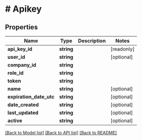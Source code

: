 # # Apikey

## Properties

Name | Type | Description | Notes
------------ | ------------- | ------------- | -------------
**api_key_id** | **string** |  | [readonly]
**user_id** | **string** |  | [optional]
**company_id** | **string** |  |
**role_id** | **string** |  |
**token** | **string** |  |
**name** | **string** |  | [optional]
**expiration_date_utc** | **string** |  | [optional]
**date_created** | **string** |  | [optional]
**last_updated** | **string** |  | [optional]
**active** | **string** |  | [optional]

[[Back to Model list]](../../README.md#models) [[Back to API list]](../../README.md#endpoints) [[Back to README]](../../README.md)
